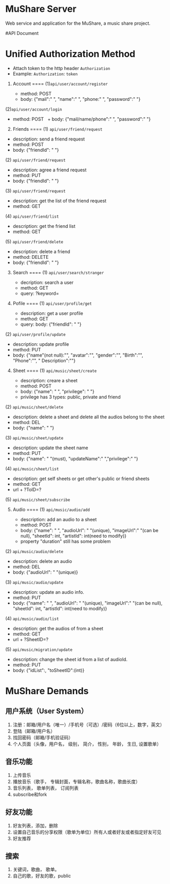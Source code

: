 # MuShare Server
Web service and application for the MuShare, a music share project.

#API Document

Unified Authorization Method
===

   + Attach token to the  http header `Authorization` 
   + Example: `Authorization`: `token`

1. Account
====
(1)`api/user/account/register`

   + method: POST
   + body: {"mail":" ", "name":" ", "phone:" ", "password":" "}

(2)`api/user/account/login` 

   + method: POST
   + body: {"mail/name/phone":" ", "password":" "}

2.  Friends
====
(1) `api/user/friend/request`

   + description: send a friend request
   + method: POST
   + body: {"friendId": " "}

(2) `api/user/friend/request`

   + description: agree a friend request
   + method: PUT
   + body: {"friendId": " "}


(3) `api/user/friend/request`

   + description: get the list of the friend request
   + method: GET
 
(4) `api/user/friend/list`

   + description: get the friend list
   + method: GET

(5) `api/user/friend/delete`

   + description: delete a friend
   + method: DELETE
   + body:  {"friendId": " "}


3. Search
====
(1) `api/user/search/stranger`

   + decription: search a user
   + method: GET
   + query: ?keyword=

4. Pofile
====
(1) `api/user/profile/get`

   + description: get a user profile
   + method: GET
   + query: body:  {"friendId": " "}

(2) `api/user/profile/update`

   + description: update profile
   + method: PUT
   + body: {"name"(not null):"", "avatar":"", "gender":"", "Birth":"", "Phone":"", "	Description":""} 
   
4. Sheet
====
(1) `api/music/sheet/create`

   + description: creare a sheet
   + method: POST
   + body:  {"name": " ", "privilege": " "}
   + privilege has 3 types: public, private and friend
   
(2) `api/music/sheet/delete`

   + description: delete a sheet and delete all the audios belong to the sheet
   + method: DEL
   + body:  {"name": " "}
   
(3) `api/music/sheet/update`

   + description: update the sheet name
   + method: PUT
   + body:  {"name": " "(must), "updateName":" ","privilege":" "}
   
(4) `api/music/sheet/list`

   + description: get self sheets or get other's public or friend sheets
   + method: GET
   + url + ?ToID=?

(5) `api/music/sheet/subscribe`

5. Audio
====
(1) `api/music/audio/add`

   + description: add an audio to a sheet
   + method: POST
   + body:  {"name": " ", "audioUrl": " "(unique), "imageUrl":" "(can be null), "sheetId": int, "artistId": int(need to modify)}
   + property "duration" still has some problem

(2) `api/music/audio/delete`

   + description: delete an audio
   + method: DEL
   + body:  {"audioUrl": " "(unique)}
   
(3) `api/music/audio/update`

   + description: update an audio info.
   + method: PUT
   + body:  {"name": " ", "audioUrl": " "(unique), "imageUrl":" "(can be null), "sheetId": int, "artistId": int(need to modify)}

(4) `api/music/audio/list`

   + description: get the audios of from a sheet
   + method: GET
   + url + ?SheetID=?

(5) `api/music/migration/update`

   + description: change the sheet id from a list of audioId.
   + method: PUT
   + body:  {"idList":[](int), "toSheetID":(int)}
   
# MuShare Demands
用户系统（User System）
----
    
  1. 注册：邮箱/用户名（唯一）/手机号（可选）/密码（6位以上，数字，英文）
  2. 登陆（邮箱/用户名）
  3. 找回密码（邮箱/手机验证码）
  4. 个人页面（头像，用户名， 级别， 简介， 性别， 年龄， 生日, 设置歌单）

音乐功能
----

  1. 上传音乐
  2. 播放音乐（歌手， 专辑封面，专辑名称，歌曲名称，歌曲长度）
  3. 音乐列表， 歌单列表， 订阅列表
  4. subscribe和fork

好友功能
----

  1. 好友列表，添加，删除
  2. 设置自己音乐的分享权限（歌单为单位）所有人或者好友或者指定好友可见
  3. 好友推荐

搜索
----
  1. 关键词，歌曲， 歌单。
  2. 自己的歌，好友的歌，public
